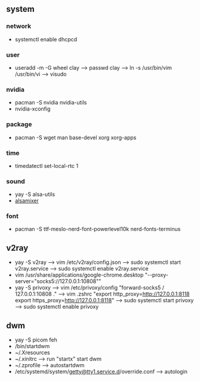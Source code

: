 ## system 
### network
- systemctl enable dhcpcd

### user
- useradd -m -G wheel clay --> passwd clay --> ln -s /usr/bin/vim /usr/bin/vi --> visudo

### nvidia
- pacman -S nvidia nvidia-utils 
- nvidia-xconfig 

### package
- pacman -S wget man base-devel xorg xorg-apps 

### time
  - timedatectl set-local-rtc 1

### sound
  - yay -S alsa-utils
  - [alsamixer](https://xlui.me/t/archlinux-xfce4-alsa/)

### font
- pacman -S ttf-meslo-nerd-font-powerlevel10k nerd-fonts-terminus

## v2ray
- yay -S v2ray --> vim /etc/v2ray/config.json --> sudo systemctl start v2ray.service --> sudo systemctl enable v2ray.service
- vim /usr/share/applications/google-chrome.desktop "--proxy-server="socks5://127.0.0.1:10808""
- yay -S privoxy --> vim /etc/privoxy/config "forward-socks5 / 127.0.0.1:10808 ." --> vim .zshrc "export http\_proxy=http://127.0.0.1:8118 export https\_proxy=http://127.0.0.1:8118" --> sudo systemctl start privoxy --> sudo systemctl enable privoxy

## dwm
- yay -S picom feh
- /bin/startdwm
- ~/.Xresources
- ~/.xinitrc  --> run "startx" start dwm
- ~/.zprofile --> autostartdwm
- /etc/systemd/system/getty@tty1.service.d/override.conf  --> autologin 

